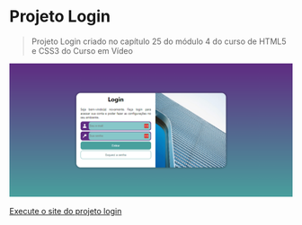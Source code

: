 # Projeto Login
> Projeto Login criado no capítulo 25 do módulo 4 do curso de HTML5 e CSS3 do Curso em Vídeo

![Pré-visualização do site](./images/preview.png)

[Execute o site do projeto login](https://ccostafrias.github.io/projeto-login/)
